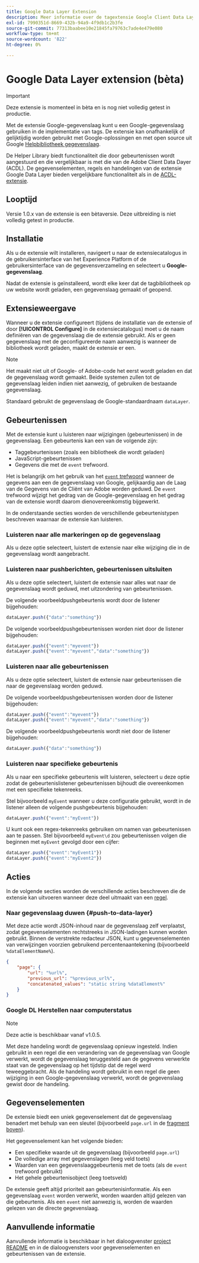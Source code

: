 ```yaml
---
title: Google Data Layer Extension
description: Meer informatie over de tagextensie Google Client Data Layer in Adobe Experience Platform.
exl-id: 7990351d-8669-432b-94a9-4f9db1c2b3fe
source-git-commit: 77313baabee10e21845fa79763c7ade4e479e080
workflow-type: tm+mt
source-wordcount: '822'
ht-degree: 0%

---
```


# Google Data Layer extension (bèta)

>[!IMPORTANT]
>
>Deze extensie is momenteel in bèta en is nog niet volledig getest in productie.

Met de extensie Google-gegevenslaag kunt u een Google-gegevenslaag gebruiken in de implementatie van tags. De extensie kan onafhankelijk of gelijktijdig worden gebruikt met Google-oplossingen en met open source uit Google [Helpbibliotheek gegevenslaag](https://github.com/google/data-layer-helper).

De Helper Library biedt functionaliteit die door gebeurtenissen wordt aangestuurd en die vergelijkbaar is met die van de Adobe Client Data Dayer (ACDL). De gegevenselementen, regels en handelingen van de extensie Google Data Layer bieden vergelijkbare functionaliteit als in de [ACDL-extensie](../client-data-layer/overview.md).

## Looptijd

Versie 1.0.x van de extensie is een bètaversie. Deze uitbreiding is niet volledig getest in productie.

## Installatie

Als u de extensie wilt installeren, navigeert u naar de extensiecatalogus in de gebruikersinterface van het Experience Platform of de gebruikersinterface van de gegevensverzameling en selecteert u **Google-gegevenslaag**.

Nadat de extensie is geïnstalleerd, wordt elke keer dat de tagbibliotheek op uw website wordt geladen, een gegevenslaag gemaakt of geopend.

## Extensieweergave

Wanneer u de extensie configureert (tijdens de installatie van de extensie of door **[!UICONTROL Configure]** in de extensiecatalogus) moet u de naam definiëren van de gegevenslaag die de extensie gebruikt. Als er geen gegevenslaag met de geconfigureerde naam aanwezig is wanneer de bibliotheek wordt geladen, maakt de extensie er een.

>[!NOTE]
>
>Het maakt niet uit of Google- of Adobe-code het eerst wordt geladen en dat de gegevenslaag wordt gemaakt. Beide systemen zullen tot de gegevenslaag leiden indien niet aanwezig, of gebruiken de bestaande gegevenslaag.

Standaard gebruikt de gegevenslaag de Google-standaardnaam `dataLayer`.

## Gebeurtenissen

Met de extensie kunt u luisteren naar wijzigingen (gebeurtenissen) in de gegevenslaag. Een gebeurtenis kan een van de volgende zijn:

* Taggebeurtenissen (zoals een bibliotheek die wordt geladen)
* JavaScript-gebeurtenissen
* Gegevens die met de `event` trefwoord.

Het is belangrijk om het gebruik van het [`event` trefwoord](https://developers.google.com/tag-platform/devguides/datalayer#use_a_data_layer_with_event_handlers) wanneer de gegevens aan een de gegevenslaag van Google, gelijkaardig aan de Laag van de Gegevens van de Cliënt van Adobe worden geduwd. De `event` trefwoord wijzigt het gedrag van de Google-gegevenslaag en het gedrag van de extensie wordt daarom dienovereenkomstig bijgewerkt.

In de onderstaande secties worden de verschillende gebeurtenistypen beschreven waarnaar de extensie kan luisteren.

### Luisteren naar alle markeringen op de gegevenslaag

Als u deze optie selecteert, luistert de extensie naar elke wijziging die in de gegevenslaag wordt aangebracht.

### Luisteren naar pushberichten, gebeurtenissen uitsluiten

Als u deze optie selecteert, luistert de extensie naar alles wat naar de gegevenslaag wordt geduwd, met uitzondering van gebeurtenissen.

De volgende voorbeeldpushgebeurtenis wordt door de listener bijgehouden:

```js
dataLayer.push({"data":"something"})
```

De volgende voorbeeldpushgebeurtenissen worden niet door de listener bijgehouden:

```js
dataLayer.push({"event":"myevent"})
dataLayer.push({"event":"myevent","data":"something"})
```

### Luisteren naar alle gebeurtenissen

Als u deze optie selecteert, luistert de extensie naar gebeurtenissen die naar de gegevenslaag worden geduwd.

De volgende voorbeeldpushgebeurtenissen worden door de listener bijgehouden:

```js
dataLayer.push({"event":"myevent"})
dataLayer.push({"event":"myevent","data":"something"})
```

De volgende voorbeeldpushgebeurtenis wordt niet door de listener bijgehouden:

```js
dataLayer.push({"data":"something"})
```

### Luisteren naar specifieke gebeurtenis

Als u naar een specifieke gebeurtenis wilt luisteren, selecteert u deze optie zodat de gebeurtenislistener gebeurtenissen bijhoudt die overeenkomen met een specifieke tekenreeks.

Stel bijvoorbeeld `myEvent` wanneer u deze configuratie gebruikt, wordt in de listener alleen de volgende pushgebeurtenis bijgehouden:

```js
dataLayer.push({"event":"myEvent"})
```

U kunt ook een regex-tekenreeks gebruiken om namen van gebeurtenissen aan te passen. Stel bijvoorbeeld `myEvent\d` zou gebeurtenissen volgen die beginnen met `myEvent` gevolgd door een cijfer:

```js
dataLayer.push({"event":"myEvent1"})
dataLayer.push({"event":"myEvent2"})
```

## Acties

In de volgende secties worden de verschillende acties beschreven die de extensie kan uitvoeren wanneer deze deel uitmaakt van een [regel](../../../ui/managing-resources/rules.md).

### Naar gegevenslaag duwen {#push-to-data-layer}

Met deze actie wordt JSON-inhoud naar de gegevenslaag zelf verplaatst, zodat gegevenselementen rechtstreeks in JSON-ladingen kunnen worden gebruikt. Binnen de verstrekte redacteur JSON, kunt u gegevenselementen van verwijzingen voorzien gebruikend percentenaantekening (bijvoorbeeld `%dataElementName%`).

```json
{
    "page": {
        "url": "%url%",
        "previous_url": "%previous_url%",
        "concatenated_values": "static string %dataElement%"
    }
}
```

### Google DL Herstellen naar computerstatus

>[!NOTE]
>
>Deze actie is beschikbaar vanaf v1.0.5.

Met deze handeling wordt de gegevenslaag opnieuw ingesteld. Indien gebruikt in een regel die een verandering van de gegevenslaag van Google verwerkt, wordt de gegevenslaag teruggesteld aan de gegevens verwerkte staat van de gegevenslaag op het tijdstip dat de regel werd teweeggebracht. Als de handeling wordt gebruikt in een regel die geen wijziging in een Google-gegevenslaag verwerkt, wordt de gegevenslaag gewist door de handeling.

## Gegevenselementen

De extensie biedt een uniek gegevenselement dat de gegevenslaag benadert met behulp van een sleutel (bijvoorbeeld `page.url` in de [fragment boven](#push-to-data-layer)).

Het gegevenselement kan het volgende bieden:

* Een specifieke waarde uit de gegevenslaag (bijvoorbeeld `page.url`)
* De volledige array met gegevenslagen (leeg veld toets)
* Waarden van een gegevenslaaggebeurtenis met de toets (als de `event` trefwoord gebruikt)
* Het gehele gebeurtenisobject (leeg toetsveld)

De extensie geeft altijd prioriteit aan gebeurtenisinformatie. Als een gegevenslaag `event` worden verwerkt, worden waarden altijd gelezen van die gebeurtenis. Als een `event` niet aanwezig is, worden de waarden gelezen van de directe gegevenslaag.

## Aanvullende informatie

Aanvullende informatie is beschikbaar in het dialoogvenster [project README](https://github.com/adobe/reactor-extension-googledatalayer/blob/main/README.md) en in de dialoogvensters voor gegevenselementen en gebeurtenissen van de extensie.
